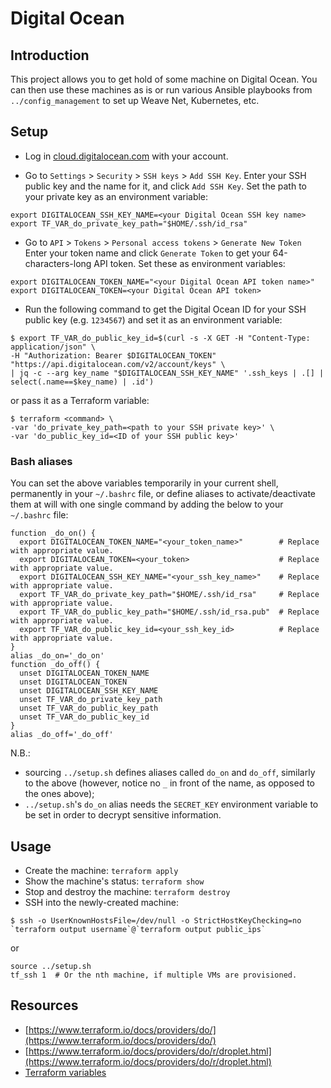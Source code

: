 # Digital Ocean

## Introduction

This project allows you to get hold of some machine on Digital Ocean.
You can then use these machines as is or run various Ansible playbooks from `../config_management` to set up Weave Net, Kubernetes, etc.

## Setup

* Log in [cloud.digitalocean.com](https://cloud.digitalocean.com) with your account.

* Go to `Settings` > `Security` > `SSH keys` > `Add SSH Key`.
  Enter your SSH public key and the name for it, and click `Add SSH Key`.
  Set the path to your private key as an environment variable:

```
export DIGITALOCEAN_SSH_KEY_NAME=<your Digital Ocean SSH key name>
export TF_VAR_do_private_key_path="$HOME/.ssh/id_rsa"
```

* Go to `API` > `Tokens` > `Personal access tokens` > `Generate New Token`
  Enter your token name and click `Generate Token` to get your 64-characters-long API token.
  Set these as environment variables:

```
export DIGITALOCEAN_TOKEN_NAME="<your Digital Ocean API token name>"
export DIGITALOCEAN_TOKEN=<your Digital Ocean API token>
```

* Run the following command to get the Digital Ocean ID for your SSH public key (e.g. `1234567`) and set it as an environment variable:

```
$ export TF_VAR_do_public_key_id=$(curl -s -X GET -H "Content-Type: application/json" \
-H "Authorization: Bearer $DIGITALOCEAN_TOKEN" "https://api.digitalocean.com/v2/account/keys" \
| jq -c --arg key_name "$DIGITALOCEAN_SSH_KEY_NAME" '.ssh_keys | .[] | select(.name==$key_name) | .id')
```

  or pass it as a Terraform variable:

```
$ terraform <command> \
-var 'do_private_key_path=<path to your SSH private key>' \
-var 'do_public_key_id=<ID of your SSH public key>'
```

### Bash aliases

You can set the above variables temporarily in your current shell, permanently in your `~/.bashrc` file, or define aliases to activate/deactivate them at will with one single command by adding the below to your `~/.bashrc` file:

```
function _do_on() {
  export DIGITALOCEAN_TOKEN_NAME="<your_token_name>"        # Replace with appropriate value.
  export DIGITALOCEAN_TOKEN=<your_token>                    # Replace with appropriate value.
  export DIGITALOCEAN_SSH_KEY_NAME="<your_ssh_key_name>"    # Replace with appropriate value.
  export TF_VAR_do_private_key_path="$HOME/.ssh/id_rsa"     # Replace with appropriate value.
  export TF_VAR_do_public_key_path="$HOME/.ssh/id_rsa.pub"  # Replace with appropriate value.
  export TF_VAR_do_public_key_id=<your_ssh_key_id>          # Replace with appropriate value.
}
alias _do_on='_do_on'
function _do_off() {
  unset DIGITALOCEAN_TOKEN_NAME
  unset DIGITALOCEAN_TOKEN
  unset DIGITALOCEAN_SSH_KEY_NAME
  unset TF_VAR_do_private_key_path
  unset TF_VAR_do_public_key_path
  unset TF_VAR_do_public_key_id
}
alias _do_off='_do_off'
```

N.B.: 

* sourcing `../setup.sh` defines aliases called `do_on` and `do_off`, similarly to the above (however, notice no `_` in front of the name, as opposed to the ones above);
* `../setup.sh`'s `do_on` alias needs the `SECRET_KEY` environment variable to be set in order to decrypt sensitive information.

## Usage

* Create the machine: `terraform apply`
* Show the machine's status: `terraform show`
* Stop and destroy the machine: `terraform destroy`
* SSH into the newly-created machine:

```
$ ssh -o UserKnownHostsFile=/dev/null -o StrictHostKeyChecking=no `terraform output username`@`terraform output public_ips`
```

or

```
source ../setup.sh
tf_ssh 1  # Or the nth machine, if multiple VMs are provisioned.
``` 

## Resources

* [https://www.terraform.io/docs/providers/do/](https://www.terraform.io/docs/providers/do/)
* [https://www.terraform.io/docs/providers/do/r/droplet.html](https://www.terraform.io/docs/providers/do/r/droplet.html)
* [Terraform variables](https://www.terraform.io/intro/getting-started/variables.html)
